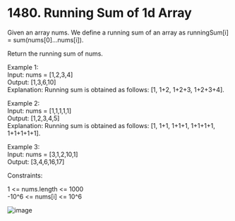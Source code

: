 # 1480. Running Sum of 1d Array  
  
Given an array nums. We define a running sum of an array as runningSum[i] = sum(nums[0]…nums[i]).  
  
Return the running sum of nums.  
  
   
  
Example 1:  
Input: nums = [1,2,3,4]  
Output: [1,3,6,10]  
Explanation: Running sum is obtained as follows: [1, 1+2, 1+2+3, 1+2+3+4].  
  
  
Example 2:  
Input: nums = [1,1,1,1,1]  
Output: [1,2,3,4,5]  
Explanation: Running sum is obtained as follows: [1, 1+1, 1+1+1, 1+1+1+1, 1+1+1+1+1].  
  
  
Example 3:  
Input: nums = [3,1,2,10,1]  
Output: [3,4,6,16,17]  
  
  
Constraints:  
  
1 <= nums.length <= 1000  
-10^6 <= nums[i] <= 10^6  


![image](https://github.com/user-attachments/assets/c3ba9134-b9fe-404a-ba94-60a1a624f339)
